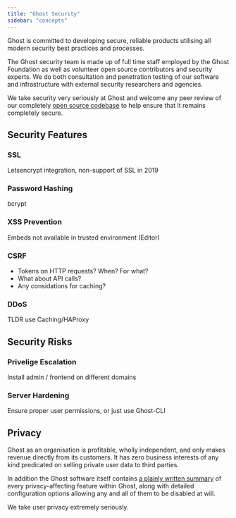 ```yaml
---
title: "Ghost Security"
sidebar: "concepts"
---
```


Ghost is committed to developing secure, reliable products utilising all modern security best practices and processes.

The Ghost security team is made up of full time staff employed by the Ghost Foundation as well as volunteer open source contributors and security experts. We do both consultation and penetration testing of our software and  infrastructure with external security researchers and agencies.

We take security very seriously at Ghost and welcome any peer review of our completely [open source codebase](https://github.com/tryghost/ghost) to help ensure that it remains completely secure.


## Security Features

### SSL

Letsencrypt integration, non-support of SSL in 2019

### Password Hashing

bcrypt

### XSS Prevention

Embeds not available in trusted environment (Editor)

### CSRF

- Tokens on HTTP requests? When? For what?
- What about API calls?
- Any considations for caching?

### DDoS

TLDR use Caching/HAProxy


## Security Risks

### Privelige Escalation

Install admin / frontend on different domains

### Server Hardening

Ensure proper user permissions, or just use Ghost-CLI


## Privacy

Ghost as an organisation is profitable, wholly independent, and only makes revenue directly from its customers. It has zero business interests of any kind predicated on selling private user data to third parties.

In addition the Ghost software itself contains [a plainly written summary](https://github.com/TryGhost/Ghost/blob/master/PRIVACY.md) of every privacy-affecting feature within Ghost, along with detailed configuration options allowing any and all of them to be disabled at will.

We take user privacy extremely seriously.
